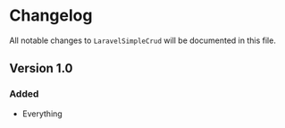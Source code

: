 # Changelog

All notable changes to `LaravelSimpleCrud` will be documented in this file.

## Version 1.0

### Added
- Everything
